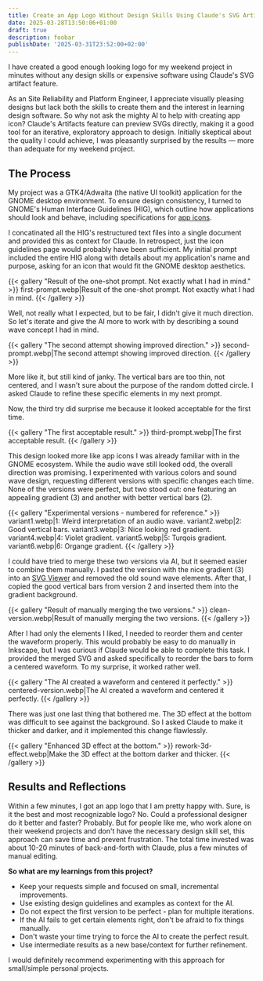 ```yaml
---
title: Create an App Logo Without Design Skills Using Claude's SVG Artifacts
date: 2025-03-28T13:50:06+01:00
draft: true
description: foobar
publishDate: '2025-03-31T23:52:00+02:00'
---
```


I have created a good enough looking logo for my weekend project in minutes without any design skills or expensive software using Claude's SVG artifact feature.

As an Site Reliability and Platform Engineer, I appreciate visually pleasing designs but lack both the skills to create them and the interest in learning design software.
So why not ask the mighty AI to help with creating app icon?
Claude's Artifacts feature can preview SVGs directly, making it a good tool for an iterative, exploratory approach to design.
Initially skeptical about the quality I could achieve, I was pleasantly surprised by the results — more than adequate for my weekend project.

## The Process

My project was a GTK4/Adwaita (the native UI toolkit) application for the GNOME desktop environment.
To ensure design consistency, I turned to GNOME's Human Interface Guidelines (HIG), which outline how applications should look and behave, including specifications for [app icons](https://developer.gnome.org/hig/guidelines/app-icons.html).

I concatinated all the HIG's restructured text files into a single document and provided this as context for Claude.
In retrospect, just the icon guidelines page would probably have been sufficient.
My initial prompt included the entire HIG along with details about my application's name and purpose, asking for an icon that would fit the GNOME desktop aesthetics.

{{< gallery "Result of the one-shot prompt. Not exactly what I had in mind." >}}
first-prompt.webp|Result of the one-shot prompt. Not exactly what I had in mind.
{{< /gallery >}}

Well, not really what I expected, but to be fair, I didn't give it much direction.
So let's iterate and give the AI more to work with by describing a sound wave concept I had in mind.

{{< gallery "The second attempt showing improved direction." >}}
second-prompt.webp|The second attempt showing improved direction.
{{< /gallery >}}

More like it, but still kind of janky.
The vertical bars are too thin, not centered, and I wasn't sure about the purpose of the random dotted circle.
I asked Claude to refine these specific elements in my next prompt.

Now, the third try did surprise me because it looked acceptable for the first time.

{{< gallery "The first acceptable result." >}}
third-prompt.webp|The first acceptable result.
{{< /gallery >}}

This design looked more like app icons I was already familiar with in the GNOME ecosystem.
While the audio wave still looked odd, the overall direction was promising.
I experimented with various colors and sound wave design, requesting different versions with specific changes each time.
None of the versions were perfect, but two stood out: one featuring an appealing gradient (3) and another with better vertical bars (2).

{{< gallery "Experimental versions - numbered for reference." >}}
variant1.webp|1: Weird interpretation of an audio wave.
variant2.webp|2: Good vertical bars.
variant3.webp|3: Nice looking red gradient.
variant4.webp|4: Violet gradient.
variant5.webp|5: Turqois gradient.
variant6.webp|6: Organge gradient.
{{< /gallery >}}

I could have tried to merge these two versions via AI, but it seemed easier to combine them manually.
I pasted the version with the nice gradient (3) into an [SVG Viewer](https://www.svgviewer.dev/) and removed the old sound wave elements.
After that, I copied the good vertical bars from version 2 and inserted them into the gradient background.

{{< gallery "Result of manually merging the two versions." >}}
clean-version.webp|Result of manually merging the two versions.
{{< /gallery >}}

After I had only the elements I liked, I needed to reorder them and center the waveform properly.
This would probably be easy to do manually in Inkscape, but I was curious if Claude would be able to complete this task.
I provided the merged SVG and asked specifically to reorder the bars to form a centered waveform.
To my surprise, it worked rather well.

{{< gallery "The AI created a waveform and centered it perfectly." >}}
centered-version.webp|The AI created a waveform and centered it perfectly.
{{< /gallery >}}

There was just one last thing that bothered me.
The 3D effect at the bottom was difficult to see against the background.
So I asked Claude to make it thicker and darker, and it implemented this change flawlessly.

{{< gallery "Enhanced 3D effect at the bottom." >}}
rework-3d-effect.webp|Make the 3D effect at the bottom darker and thicker.
{{< /gallery >}}

## Results and Reflections

Within a few minutes, I got an app logo that I am pretty happy with.
Sure, is it the best and most recognizable logo? No.
Could a professional designer do it better and faster? Probably.
But for people like me, who work alone on their weekend projects and don't have the necessary design skill set, this approach can save time and prevent frustration.
The total time invested was about 10-20 minutes of back-and-forth with Claude, plus a few minutes of manual editing.

**So what are my learnings from this project?**

- Keep your requests simple and focused on small, incremental improvements.
- Use existing design guidelines and examples as context for the AI.
- Do not expect the first version to be perfect - plan for multiple iterations.
- If the AI fails to get certain elements right, don't be afraid to fix things manually.
- Don't waste your time trying to force the AI to create the perfect result.
- Use intermediate results as a new base/context for further refinement.

I would definitely recommend experimenting with this approach for small/simple personal projects.
